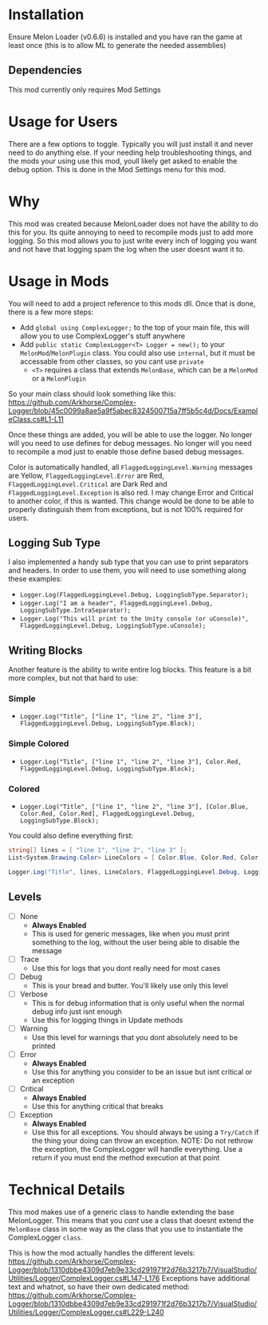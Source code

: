 # Installation
Ensure Melon Loader (v0.6.6) is installed and you have ran the game at least once (this is to allow ML to generate the needed assemblies)

## Dependencies
This mod currently only requires Mod Settings

# Usage for Users
There are a few options to toggle. Typically you will just install it and never need to do anything else. If your needing help troubleshooting things, and the mods your using use this mod, youll likely get asked to enable the debug option. This is done in the Mod Settings menu for this mod.

# Why
This mod was created because MelonLoader does not have the ability to do this for you. Its quite annoying to need to recompile mods just to add more logging. So this mod allows you to just write every inch of logging you want and not have that logging spam the log when the user doesnt want it to.

# Usage in Mods
You will need to add a project reference to this mods dll. Once that is done, there is a few more steps:
- Add `global using ComplexLogger;` to the top of your main file, this will allow you to use ComplexLogger's stuff anywhere
- Add `public static ComplexLogger<T> Logger = new();` to your `MelonMod`/`MelonPlugin` class. You could also use `internal`, but it must be accessable from other classes, so you cant use `private`
    - `<T>` requires a class that extends `MelonBase`, which can be a `MelonMod` or a `MelonPlugin`

So your main class should look something like this:
https://github.com/Arkhorse/Complex-Logger/blob/45c0099a8ae5a9f5abec8324500715a7ff5b5c4d/Docs/ExampleClass.cs#L1-L11

Once these things are added, you will be able to use the logger. No longer will you need to use defines for debug messages. No longer will you need to recompile a mod just to enable those define based debug messages.

Color is automatically handled, all `FlaggedLoggingLevel.Warning` messages are Yellow, `FlaggedLoggingLevel.Error` are Red, `FlaggedLoggingLevel.Critical` are Dark Red and `FlaggedLoggingLevel.Exception` is also red. I may change Error and Critical to another color, if this is wanted. This change would be done to be able to properly distinguish them from exceptions, but is not 100% required for users.

## Logging Sub Type
I also implemented a handy sub type that you can use to print separators and headers. In order to use them, you will need to use something along these examples:
- `Logger.Log(FlaggedLoggingLevel.Debug, LoggingSubType.Separator);`
- `Logger.Log("I am a header", FlaggedLoggingLevel.Debug, LoggingSubType.IntraSeparator);`
- `Logger.Log("This will print to the Unity console (or uConsole)", FlaggedLoggingLevel.Debug, LoggingSubType.uConsole);`

## Writing Blocks
Another feature is the ability to write entire log blocks. This feature is a bit more complex, but not that hard to use:

### Simple
- `Logger.Log("Title", ["line 1", "line 2", "line 3"], FlaggedLoggingLevel.Debug, LoggingSubType.Block);`

### Simple Colored
- `Logger.Log("Title", ["line 1", "line 2", "line 3"], Color.Red, FlaggedLoggingLevel.Debug, LoggingSubType.Block);`

### Colored
- `Logger.Log("Title", ["line 1", "line 2", "line 3"], [Color.Blue, Color.Red, Color.Red], FlaggedLoggingLevel.Debug, LoggingSubType.Block);`

You could also define everything first:

```cs
string[] lines = [ "line 1", "line 2", "line 3" ];
List<System.Drawing.Color> LineColors = [ Color.Blue, Color.Red, Color.Red ];

Logger.Log("Title", lines, LineColors, FlaggedLoggingLevel.Debug, LoggingSubType.Block);
```

## Levels
- [ ] None
    - **Always Enabled**
    - This is used for generic messages, like when you must print something to the log, without the user being able to disable the message
- [ ] Trace
    - Use this for logs that you dont really need for most cases
- [ ] Debug
    - This is your bread and butter. You'll likely use only this level
- [ ] Verbose
    - This is for debug information that is only useful when the normal debug info just isnt enough
    - Use this for logging things in Update methods
- [ ] Warning
    - Use this level for warnings that you dont absolutely need to be printed
- [ ] Error
    - **Always Enabled**
    - Use this for anything you consider to be an issue but isnt critical or an exception
- [ ] Critical
    - **Always Enabled**
    - Use this for anything critical that breaks
- [ ] Exception
    - **Always Enabled**
    - Use this for all exceptions. You should always be using a `Try/Catch` if the thing your doing can throw an exception. NOTE: Do not rethrow the exception, the ComplexLogger will handle everything. Use a return if you must end the method execution at that point

# Technical Details
This mod makes use of a generic class to handle extending the base MelonLogger. This means that you _cant_ use a class that doesnt extend the `MelonBase` class in some way as the class that you use to instantiate the ComplexLogger `class`.

This is how the mod actually handles the different levels: https://github.com/Arkhorse/Complex-Logger/blob/1310dbbe4309d7eb9e33cd291971f2d76b3217b7/VisualStudio/Utilities/Logger/ComplexLogger.cs#L147-L176
Exceptions have additional text and whatnot, so have their own dedicated method: https://github.com/Arkhorse/Complex-Logger/blob/1310dbbe4309d7eb9e33cd291971f2d76b3217b7/VisualStudio/Utilities/Logger/ComplexLogger.cs#L229-L240
